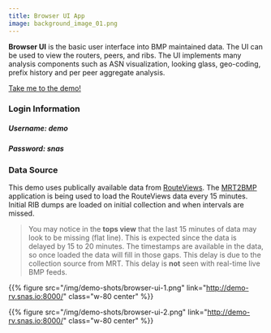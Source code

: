 ```yaml
---
title: Browser UI App
image: background_image_01.png
---
```

**Browser UI** is the basic user interface into BMP maintained data.  The UI can be used
 to view the routers, peers, and ribs.  The UI implements many analysis components such as 
   ASN visualization, looking glass, geo-coding, prefix history and per peer aggregate
   analysis.  

<!--more-->


[Take me to the demo!](http://demo-rv.snas.io:8000/)

### **Login Information**

##### **Username**: demo
##### **Password**: snas 

### **Data Source**

This demo uses publically available data from [RouteViews](http://routeviews.org).   The 
[MRT2BMP](https://github.com/OpenBMP/openbmp-mrt2bmp) application is being used to load the
 RouteViews data every 15 minutes.   Initial RIB dumps are loaded on initial collection and when
 intervals are missed. 
 
 > You may notice in the **tops view** that the last 15 minutes of data may look to be missing
 > (flat line).  This is expected since the data is delayed by 15 to 20 minutes. 
 > The timestamps are available in the data, so once loaded the data will fill in those gaps. 
 > This delay is due to the collection source from MRT. This delay is **not** seen with
 > real-time live BMP feeds. 

{{% figure src="/img/demo-shots/browser-ui-1.png" link="http://demo-rv.snas.io:8000/" 
    class="w-80 center" %}}


{{% figure src="/img/demo-shots/browser-ui-2.png" link="http://demo-rv.snas.io:8000/" 
    class="w-80 center" %}}
 
 
